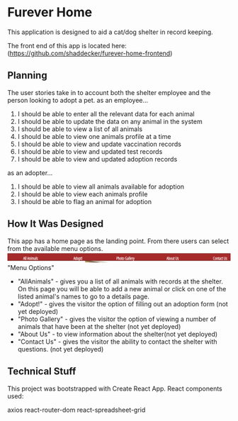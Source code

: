 # Furever Home
This application is designed to aid a cat/dog shelter in record keeping.  

The front end of this app is located here: (https://github.com/shaddecker/furever-home-frontend)

## Planning
The user stories take in to account both the shelter employee and the person looking to adopt a pet.
as an employee...
1. I should be able to enter all the relevant data for each animal
2. I should be able to update the data on any animal in the system
3. I should be able to view a list of all animals
4. I should be able to view one animals profile at a time
5. I should be able to view and update vaccination records
6. I should be able to view and updated test records
7. I should be able to view and updated adoption records

as an adopter...
1. I should be able to view all animals available for adoption
2. I should be able to view each animals profile
3. I should be able to flag an animal for adoption

## How It Was Designed
This app has a home page as the landing point.  From there users can select from the available menu options.
![Menu](/planning/menu.PNG) "Menu Options"

* "AllAnimals" - gives you a list of all animals with records at the shelter. On this page you will be able to add a new animal or click on one of the listed animal's names to go to a details page.
* "Adopt!" - gives the visitor the option of filling out an adoption form (not yet deployed)
* "Photo Gallery" - gives the visitor the option of viewing a number of animals that have been at the shelter (not yet deployed)
* "About Us" - to view information about the shelter(not yet deployed)
* "Contact Us" - gives the visitor the ability to contact the shelter with questions. (not yet deployed)

## Technical Stuff
This project was bootstrapped with Create React App. React components used:

axios
react-router-dom
react-spreadsheet-grid
